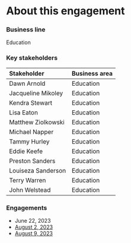 # About this engagement

### Business line

Education

### Key stakeholders

|Stakeholder|Business area|
|:--|:--|
|Dawn Arnold|Education|
|Jacqueline Mikoley|Education|
|Kendra Stewart|Education|
|Lisa Eaton|Education|
|Matthew Ziolkowski|Education|
|Michael Napper|Education|
|Tammy Hurley|Education|
|Eddie Keefe|Education|
|Preston Sanders|Education|
|Louiseza Sanderson|Education|
|Terry Warren|Education|
|John Welstead|Education|

### Engagements

* June 22, 2023
* [August 2, 2023](https://github.com/department-of-veterans-affairs/va.gov-team/blob/master/products/ask-va/research/Business%20line%20engagement/Education/August%202%2C%202023.md)
* [August 9, 2023](https://github.com/department-of-veterans-affairs/va.gov-team/blob/master/products/ask-va/research/Business%20line%20engagement/Education/August%209%2C%202023.md)
